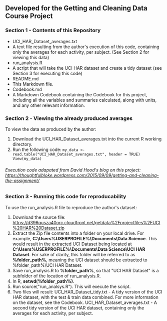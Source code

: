 ## Developed for the Getting and Cleaning Data Course Project

### Section 1 - Contents of this Repository
*    UCI_HAR_Dataset_averages.txt
  *  A text file resulting from the author's execution of this code, containing only the averages for each activity, per subject. (See Section 2 for viewing this data)
*    run_analysis.R
  *  A script that will take the UCI HAR dataset and create a tidy dataset (see Section 3 for executing this code)
*    README.md
  *  This Markdown file.
*    Codebook.md
  *  A Markdown Codebook containing the Codebook for this project, including all the variables and summaries calculated, along with units, and any other relevant information.

### Section 2 - Viewing the already produced averages
To view the data as produced by the author:
1.    Download the UCI_HAR_Dataset_averages.txt into the current R working directory.
2.    Run the following code:
      <code>my_data <- read.table("UCI_HAR_Dataset_averages.txt", header = TRUE)
      View(my_data)</code>
###### Execution code adapated from David Hood's blog on this project: https://thoughtfulbloke.wordpress.com/2015/09/09/getting-and-cleaning-the-assignment/

### Section 3 - Running this code for reproducability
To use the run_analysis.R file to reproduce the author's dataset:
1.    Download the source file: https://d396qusza40orc.cloudfront.net/getdata%2Fprojectfiles%2FUCI%20HAR%20Dataset.zip
2.    Extract the Zip file contents into a folder on your local drive. For example, **C:\Users\%USERPROFILE%\Documents\Data Science**.  This would result in the extracted UCI Dataset being located at **C:\Users\%USERPROFILE%\Documents\Data Science\UCI HAR Dataset**.
      For sake of clarity, this folder will be referred to as **%folder_path%**, meaning the UCI dataset should be extracted to %folder_path%\UCI HAR Dataset.
3.    Save run_analysis.R to **%folder_path%**, so that "UCI HAR Dataset" is a subfolder of the location of run_analysis.R.
4.    In R, **setwd(%folder_path%)**.
5.    Run source("run_analsys.R").  This will execute the script.
6.    Two files will result:
      UCI_HAR_Dataset_tidy.txt - A tidy version of the UCI HAR dataset, with the test & train data combined.  For more information on the dataset, see the Codebook.
      UCI_HAR_Dataset_averages.txt - A second tidy version of the UCI HAR dataset, containing only the averages for each activity, per subject.

